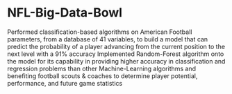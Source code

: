 # NFL-Big-Data-Bowl
Performed classification-based algorithms on American Football parameters, from a database of 41 variables, to build a model that can predict the probability of a player advancing from the current position to the next level with a 91% accuracy
Implemented Random-Forest algorithm onto the model for its capability in providing higher accuracy in classification and regression problems than other Machine-Learning algorithms and benefiting football scouts & coaches to determine player potential, performance, and future game statistics
